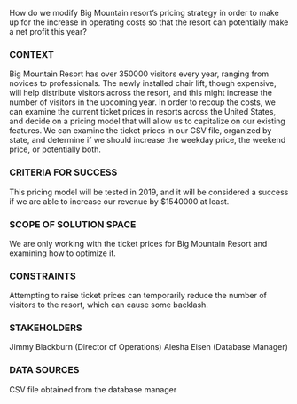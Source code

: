How do we modify Big Mountain resort’s pricing strategy in order to make up for the increase in operating costs so that the resort can potentially make a net profit this year?

### CONTEXT
Big Mountain Resort has over 350000 visitors every year, ranging from novices to professionals. The newly installed chair lift, though expensive, will help distribute visitors across the resort, and this might increase the number of visitors in the upcoming year. In order to recoup the costs, we can examine the current ticket prices in resorts across the United States, and decide on a pricing model that will allow us to capitalize on our existing features. We can examine the ticket prices in our CSV file, organized by state, and determine if we should increase the weekday price, the weekend price, or potentially both.

### CRITERIA FOR SUCCESS
This pricing model will be tested in 2019, and it will be considered a success if we are able to increase our revenue by $1540000 at least.

### SCOPE OF SOLUTION SPACE
We are only working with the ticket prices for Big Mountain Resort and examining how to optimize it.

### CONSTRAINTS
Attempting to raise ticket prices can temporarily reduce the number of visitors to the resort, which can cause some backlash.

### STAKEHOLDERS
Jimmy Blackburn (Director of Operations)
Alesha Eisen (Database Manager)

### DATA SOURCES
CSV file obtained from the database manager
